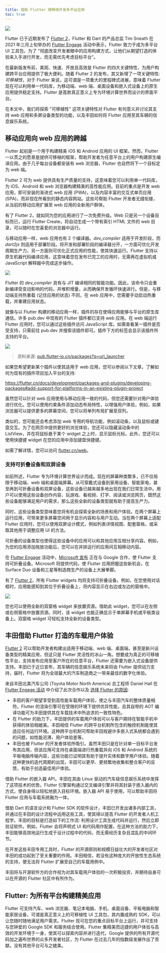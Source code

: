 ```yaml
---
title: 借助 Flutter 顺畅地开发多平台应用
toc: true
---
```


![](https://devrel.andfun.cn/devrel/posts/2021/04/VdWBeY.png)

Flutter 已于近期发布了 [Flutter 2](https://flutter.cn/posts/announcing-flutter-2)，Flutter 和 Dart 的产品总监 Tim Sneath 在 2021 年三月上旬举办的 [Flutter Engage](https://flutter.cn/posts/flutter-engage-event-recap) 活动中表示，Flutter 致力于成为多平台 UI 工具包，为了 "彻底改变开发者眼中的应用构建方式，让他们从期望打造的体验来入手进行开发，而无需优先考虑目标平台"。

在最新版发布前，美观、快速、开放且高效是 Flutter 的四大关键特性，为用户构建跨平台应用提供了极大便利。随着 Flutter 2 的发布，其又新增了一项关键特性: *可移植性*，对于 Flutter 来说，这可谓是一项重大的里程碑式进展，意味着 Flutter 现在可以利用单一代码库，为移动端、web 端、桌面设备和嵌入式设备上的原生应用提供稳定支持。Flutter 是首款真正意义上专为环境计算世界而设计的界面平台。

在本文中，我们将探索 "可移植性" 这项关键特性对 Flutter 有何意义并讨论其支持 web 应用和多屏设备类型的功能，以及丰田如何将 Flutter 应用至其车辆的信息娱乐系统。

## **移动应用向 web 应用的跨越**

Flutter 起初是一个用于构建精美 iOS 和 Android 应用的 UI 框架。然而，Flutter 一以贯之的愿景是提供可移植的框架，帮助开发者为任意平台上的用户构建原生编译应用。由于几乎每台设备都安装有 web 浏览器，Flutter 也自然将下一个目标定为 web 端。

Flutter 2 可为 web 提供具有生产质量的支持，这意味着您可以利用单一代码库，为 iOS、Android 和 web 浏览器构建精美的高性能应用。目前的重点是开发 web 应用，即可安装的渐进式 web 应用 (PWA)，以及内容丰富的交互式单页应用 (SPA)，而非现在所看到的静态内容网站。这些可帮助 Flutter 开发者无缝衔接，从当前的移动应用扩展至 web 应用的全新用户群体。

有了 Flutter 2，就如同为您的应用进行了一次免费升级。Web 只是另一个设备目标而已，运行 Flutter Create，将自动生成一个带有索引 HTML 文件的 web 目录，可以随时在您喜爱的浏览器中运行。

与移动应用一样，web 应用也有 2 个编译器。*dev_compiler* 适用于开发阶段，而 *dart2js* 则适用于部署阶段。将开发和部署阶段的编译器分开，一方面可优化开发周期生产力，另一方面则可优化正式应用的性能，使其快速运行。Flutter 支持以原生机器代码编译应用，这意味着您在发布已完工的应用时，无需再在虚拟机或 JavaScript 解释器中完成这步操作。

![](https://devrel.andfun.cn/devrel/posts/2021/04/SjbcQq.png)

Flutter 的 *dev_compiler* 具有与 JIT 编译相同的智能功能。因此，该命令只会重新编译受变动影响的代码，并堆积增量，从而确保开发循环快速进行。但是，与移动端支持热重载 (记住应用的状态) 不同，在 web 应用中，您需要手动启动热重载，并重建应用状态。

就像与以 Flutter 构建的移动应用一样，插件的存在使得应用能够与平台的原生库通信。许多 pub.dev 中现有的 Flutter 插件都已支持 web 应用。在 web 端运行 Flutter 应用时，您可以通过这些插件访问 JavaScript 库。如需查看某一插件是否受支持，只需前往 pub.dev 并搜索该插件即可。插件下方的标签会显示该插件所支持的平台。

![](https://devrel.andfun.cn/devrel/posts/2021/04/4OS8ol.png)

> 资料来源: [pub.flutter-io.cn/packages?q=url_launcher](https://pub.flutter-io.cn/packages?q=url_launcher)

如果您希望更新某个插件以使其适用于 web 应用，您可以参阅以下文章，了解如何为现有的插件项目加入平台的支持:

[https://flutter.cn/docs/development/packages-and-plugins/developing-packages#add-support-for-platforms-in-an-existing-plugin-project
](https://flutter.cn/docs/development/packages-and-plugins/developing-packages#add-support-for-platforms-in-an-existing-plugin-project)

虽然您可以针对 web 应用使用与移动应用一致的代码，但您还需要针对用户体验进行优化。您可以使用约束条件添加动态布局特性，以增强用户体验，例如，如果浏览器可以提供更多的屏幕空间，您可以将单列布局扩展至双列。

类似的，您可能还会考虑添加 web 专用的导航功能，例如滚动条，以及鼠标或键盘交互。为了在网页中提供更好的浏览体验，您还可以隐藏滚动条中的 ListView，并在将鼠标悬于某个 widget 之上时，显示鼠标光标。此外，您还可以使用快捷键 widget 在您的应用中添加键盘快捷键。

如需了解详情，您可以访问 [flutter.cn/web](https://flutter.cn/web)。

### **支持可折叠设备和双屏设备**

如前所述，Flutter 专为环境计算世界设计而成。现在的屏幕种类繁多，已不仅局限于移动端、web 端和桌面端屏幕。从可穿戴式设备到家用设备、智能家电，甚至再到可折叠设备和双屏设备，这些设备已越来越多地出现在我们日常生活中。用户可以使用这些设备创作内容、玩游戏、看视频、打字、阅读或浏览网页，既然这些设备能够满足用户的需求，那么这些全新的设备类型就有助于提高生产力。

同时，这些设备类型意味着您将有机会探索全新的场景和用户体验。在两个屏幕上运行应用，可带来更多屏幕空间用于显示内容和与用户互动。当在两个屏幕上适配 Flutter 应用时，您可以使用双屏设计模式，例如列表详情视图、配套窗格，或采取其他用于调整应用 UI 的方法。

可折叠的设备类型也使得这些设备中的应用可以和其他应用互相分享内容。例如，为您的应用添加拖放功能后，您可以在并排运行的应用间互相移动内容。

在 [Flutter Engage](https://flutter.cn/posts/flutter-engage-event-recap) 活动中，[Microsoft 宣布](https://www.bilibili.com/video/bv1g64y117Jo) 正在与 Google 合作，使 Flutter 支持可折叠设备。Microsoft 将提供代码，使 Flutter 应用把握这些新机会，在 Surface Duo 设备和三星等制造商生产的设备上大展拳脚。

有了 [Flutter 2](https://flutter.cn/posts/whats-new-in-flutter-2-0)，所有 Flutter widgets 均将支持可折叠设备。例如，在您使用对话框时，应用能感知到其位于折叠设备上，将内容显示在右边或左边的窗格中。

![](https://devrel.andfun.cn/devrel/posts/2021/04/7msNxm.png)

您也可以使用全新的双窗格 widget 来放置资源。借助此 widget，您可以在左侧或右侧窗格中放置资源。同时，该 widget 也能正确显示于单屏幕手机或平板类设备上。双窗格 widget 可轻松支持全新的设备类型。

## **丰田借助 Flutter 打造的车载用户体验**

[Flutter 2](https://flutter.cn/posts/whats-new-in-flutter-2-0) 可以帮助开发者构建出适用于移动端、web 端、桌面端，甚至是新兴设备类型的精美应用，但这只是 Flutter 灵活性的冰山一角。想要成为真正的可移植性平台，支持发布应用至客户所在的任意平台，Flutter 还需要为嵌入式设备提供支持。丰田已于近日宣布，其车辆的信息娱乐系统未来将由 Flutter 提供动力支持，届时，Flutter 将为全球最大的汽车制造商之一带来最佳的数字化体验。

来自丰田北美汽车公司 (Toyota Motor North America) 总工程师 Daniel Hall 在 [Flutter Engage 活动](https://flutter.cn/posts/flutter-engage-event-recap) 中介绍了此次合作以及 [选择 Flutter 的原因](https://www.bilibili.com/video/bv1g64y117Jo):

* 丰田的客户期望享受到高性能车载用户体验，使之与丰田汽车的整体质量相符。Flutter 的渲染引擎可在受限的环境下提供优异性能，且其自带的 AOT 编译功能可为丰田提供其在车载技术中所追求的一致性特色。
* 在 Flutter 的助力下，丰田提供的车载用户体验可以与客户期待在智能手机中获得的体验相媲美。丰田相信 Flutter 的跨平台机制所包含的触控机制能使其适应任何运行环境。这种跨平台机制可帮助丰田规避许多嵌入式系统都会遇到的问题，如性能迟滞，用户体验差等。
* 丰田也被 Flutter 的开发者体验所吸引。虽然丰田只是在针对单一目标平台发布其应用，但该应用可支持在桌面端进行热重载并向 iOS 和 Android 系统的平板电脑传输内容，这些功能已证明其有助于提升实体和数字用户体验。随着这种更快的迭代周期的出现，丰田可以更早、更频繁地收集和整合客户的反馈，有助于创造最佳用户体验。

借助 Flutter 的嵌入器 API，丰田在其由 Linux 驱动的汽车级信息娱乐系统中发挥了这项技术的优势。Flutter 引擎架构通过交叉编译引擎并将其封装于嵌入器内的方式，使自身得以轻松地嵌入目标环境。嵌入器 API 易于使用，可以帮助丰田将 Flutter 应用与车载系统融为一体。

借助 Dart 的语言设计和 Flutter SDK 的软件设计，丰田已开发出诸多内部工具，并通过在丰田的设计流程中运用这些工具，使其得以提高 Flutter 的开发者人机工程学。丰田的目标是打造如下的工作流: 利用设计工具生成代码并运行，然后立即验证软件。例如，Flutter 会将声明式 UI 和代码用作配置，在这种方法的助力下，丰田能够高效地运行生成于设计过程中的代码，而无需经历复杂且混乱的中间环节。

在开发这些丰田专用工具时，Flutter 的开源原则和规模日益壮大的开发者社区对丰田的成功起到了至关重要的作用。丰田相信，若没有这种庞大的开放性生态系统的支持，便无法将 Flutter 扩展至自己的车载用例中。

丰田将与开源软件方的合作视为对其车载用户体验的一次积极投资，并期待自身可以在开源的 Flutter 社区中有所作为。

## **Flutter: 为所有平台构建精美应用**

Flutter 可支持汽车、web 浏览器、笔记本电脑、手机、桌面设备、平板电脑和智能家居设备，可谓是真正意义上的可移植性 UI 工具包，其内置成熟的 SDK，可以让您随时随地满足用户需求。Flutter 现可在您的重点目标平台上运行，并可支持与您钟爱的 Google SDK 和服务结合使用。Flutter 集精美而迅捷的用户体验与高效的开发环境于一身，使其可以探索内容并进行迭代，Google 提供的所有开源代码加之遍布世界的众多开发者社区，为 Flutter 在过去几年的指数级发展作出了贡献。没有其他平台可与之媲美。
